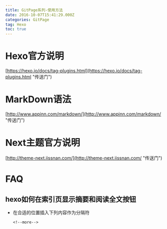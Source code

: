 ```yaml
---
title: GitPage系列-使用方法
date: 2016-10-07T15:41:29.000Z
categories: GitPage
tag: Hexo
toc: true
---
```


# Hexo官方说明

[https://hexo.io/docs/tag-plugins.html](https://hexo.io/docs/tag-plugins.html "传送门")

# MarkDown语法

[http://www.appinn.com/markdown/](http://www.appinn.com/markdown/ "传送门")

# Next主题官方说明

[http://theme-next.iissnan.com/](http://theme-next.iissnan.com/ "传送门")

<!-- more -->

# FAQ

## hexo如何在索引页显示摘要和阅读全文按钮

- 在合适的位置插入下列内容作为分隔符

  `<!--more-->`
